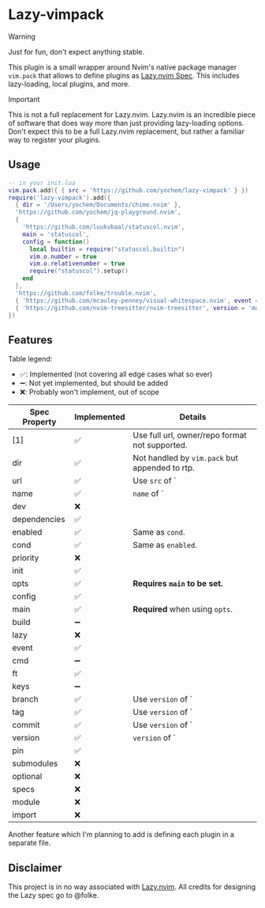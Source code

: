 # Lazy-vimpack

> [!WARNING]
> Just for fun, don't expect anything stable.

This plugin is a small wrapper around Nvim's native package manager `vim.pack`
that allows to define plugins as [Lazy.nvim Spec](https://lazy.folke.io/spec).
This includes lazy-loading, local plugins, and more.

> [!IMPORTANT]
> This is not a full replacement for Lazy.nvim. Lazy.nvim is an incredible
> piece of software that does way more than just providing lazy-loading
> options. Don't expect this to be a full Lazy.nvim replacement, but rather a
> familiar way to register your plugins.


## Usage

```lua
-- in your init.lua
vim.pack.add({ { src = 'https://github.com/yochem/lazy-vimpack' } })
require('lazy-vimpack').add({
  { dir = '/Users/yochem/Documents/chime.nvim' },
  'https://github.com/yochem/jq-playground.nvim',
  {
    'https://github.com/luukvbaal/statuscol.nvim',
    main = 'statuscol',
    config = function()
      local builtin = require("statuscol.builtin")
      vim.o.number = true
      vim.o.relativenumber = true
      require("statuscol").setup()
    end
  },
  'https://github.com/folke/trouble.nvim',
  { 'https://github.com/mcauley-penney/visual-whitespace.nvim', event = 'ModeChanged' },
  { 'https://github.com/nvim-treesitter/nvim-treesitter', version = 'master' },
})
```


## Features

Table legend:
- ✅: Implemented (not covering all edge cases what so ever)
- ➖: Not yet implemented, but should be added
- ❌: Probably won't implement, out of scope

| Spec Property | Implemented    | Details |
| ------------- | -------------- | -------------- |
| [1]           | ✅             | Use full url, owner/repo format not supported.
| dir           | ✅             | Not handled by `vim.pack` but appended to rtp.
| url           | ✅             | Use `src` of `|vim.pack.Spec|`.
| name          | ✅             | `name` of `|vim.pack.Spec|`.
| dev           | ❌             |
| dependencies  | ✅             |
| enabled       | ✅             | Same as `cond`.
| cond          | ✅             | Same as `enabled`.
| priority      | ❌             |
| init          | ✅             |
| opts          | ✅             | **Requires `main` to be set.**
| config        | ✅             |
| main          | ✅             | **Required** when using `opts`.
| build         | ➖             |
| lazy          | ❌             |
| event         | ✅             |
| cmd           | ➖             |
| ft            | ✅             |
| keys          | ➖             |
| branch        | ✅             | Use `version` of `|vim.pack.Spec|`.
| tag           | ✅             | Use `version` of `|vim.pack.Spec|`.
| commit        | ✅             | Use `version` of `|vim.pack.Spec|`.
| version       | ✅             | `version` of `|vim.pack.Spec|`.
| pin           | ✅             |
| submodules    | ❌             |
| optional      | ❌             |
| specs         | ❌             |
| module        | ❌             |
| import        | ❌             |


Another feature which I'm planning to add is defining each plugin in a separate
file.

## Disclaimer

This project is in no way associated with
[Lazy.nvim](https://github.com/folke/lazy.nvim). All credits for designing the
Lazy spec go to @folke.
